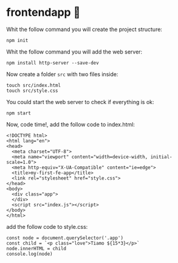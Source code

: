 # frontendapp 🦈

Whit the follow command you will create the project structure:
  
    npm init

Whit the follow command you will add the web server:
    
    npm install http-server --save-dev

Now create a folder `src` with two files inside:
    
    touch src/index.html
    touch src/style.css

You could start the web server to check if everything is ok:
    
    npm start

Now, code time!, add the follow code to index.html:
```
<!DOCTYPE html>
<html lang="en">
<head>
  <meta charset="UTF-8">
  <meta name="viewport" content="width=device-width, initial-scale=1.0">
  <meta http-equiv="X-UA-Compatible" content="ie=edge">
  <title>my-first-fe-app</title>
  <link rel="stylesheet" href="style.css">
</head>
<body>
  <div class="app">
  </div>
  <script src="index.js"></script>
</body>
</html>
````
add the follow code to style.css:

```
const node = document.querySelector('.app')
const child = `<p class="love">Tiamo ${15*3}</p>`
node.innerHTML = child
console.log(node)
```

